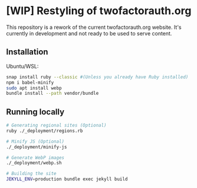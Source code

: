 # [WIP] Restyling of twofactorauth.org

This repository is a rework of the current twofactorauth.org website. It's currently in development and not ready to be used to serve content.

## Installation
Ubuntu/WSL:
```bash
snap install ruby --classic #(Unless you already have Ruby installed)
npm i babel-minify
sudo apt install webp
bundle install --path vendor/bundle
```

## Running locally
```bash
# Generating regional sites (Optional)
ruby ./_deployment/regions.rb

# Minify JS (Optional)
./_deployment/minify-js

# Generate WebP images
./_deployment/webp.sh

# Building the site
JEKYLL_ENV=production bundle exec jekyll build
```